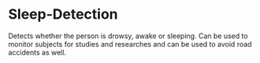 # Sleep-Detection
Detects whether the person is drowsy, awake or sleeping. Can be used to monitor subjects for studies and researches and can be used to avoid road accidents as well.
